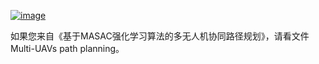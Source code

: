[![image](https://github.com/henbudidiao/UAV-path-planning/assets/64433060/5182ed12-a0d3-4a69-b0ae-e90552b02f9b)](https://henbudidiao.github.io/)

如果您来自《基于MASAC强化学习算法的多无人机协同路径规划》，请看文件Multi-UAVs path planning。

